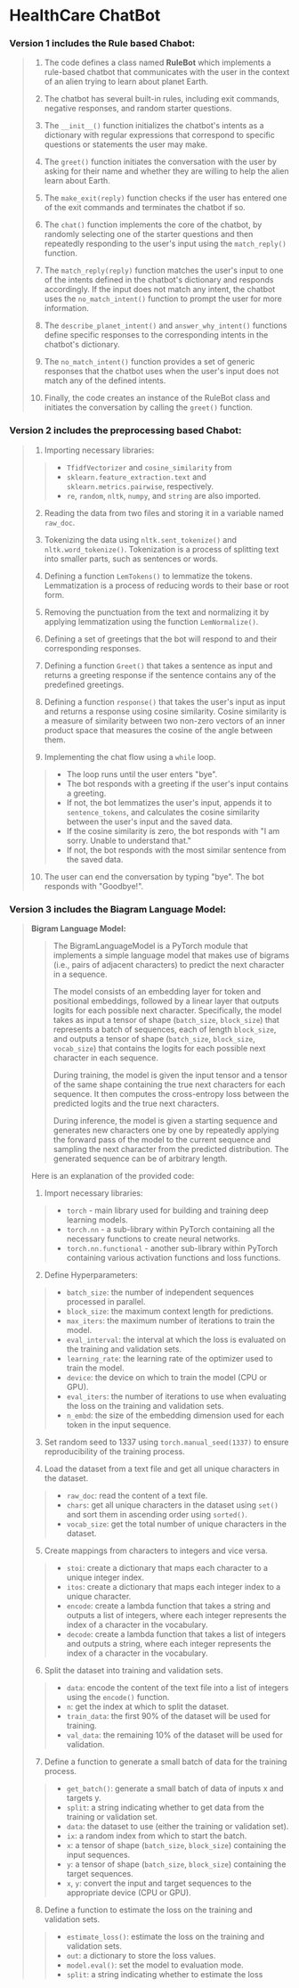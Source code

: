 # HealthCare ChatBot

### Version 1 includes the Rule based Chabot:

> 1. The code defines a class named **RuleBot** which implements a rule-based chatbot that communicates with the user in the context of an alien trying to learn about planet Earth.
>
> 2. The chatbot has several built-in rules, including exit commands, negative responses, and random starter questions.
> 
> 3. The `__init__()` function initializes the chatbot's intents as a dictionary with regular expressions that correspond to specific questions or statements the user may make.
> 
> 4. The `greet()` function initiates the conversation with the user by asking for their name and whether they are willing to help the alien learn about Earth.
> 
> 5. The `make_exit(reply)` function checks if the user has entered one of the exit commands and terminates the chatbot if so.
> 
> 6. The `chat()` function implements the core of the chatbot, by randomly selecting one of the starter questions and then repeatedly responding to the user's input using the `match_reply()` function.
> 
> 7. The `match_reply(reply)` function matches the user's input to one of the intents defined in the chatbot's dictionary and responds accordingly. If the input does not match any intent, the chatbot uses the `no_match_intent()` function to prompt the user for more information.
> 
> 8. The `describe_planet_intent()` and `answer_why_intent()` functions define specific responses to the corresponding intents in the chatbot's dictionary.
> 
> 9. The `no_match_intent()` function provides a set of generic responses that the chatbot uses when the user's input does not match any of the defined intents.
> 
> 10. Finally, the code creates an instance of the RuleBot class and initiates the conversation by calling the `greet()` function.



### Version 2 includes the preprocessing based Chabot:

>1. Importing necessary libraries:
>
>   >* `TfidfVectorizer` and `cosine_similarity` from
>   >* `sklearn.feature_extraction.text` and `sklearn.metrics.pairwise`, respectively.
>   >* `re`, `random`, `nltk`, `numpy`, and `string` are also imported.
>
>2. Reading the data from two files and storing it in a variable named `raw_doc`.
>
>3. Tokenizing the data using `nltk.sent_tokenize()` and `nltk.word_tokenize()`. 
>   Tokenization is a process of splitting text into smaller parts, such as sentences or words.
>
>4. Defining a function `LemTokens()` to lemmatize the tokens. Lemmatization is a process of reducing words to their base or root form.
>
>5. Removing the punctuation from the text and normalizing it by applying lemmatization using the function `LemNormalize()`.
>
>6. Defining a set of greetings that the bot will respond to and their corresponding responses.
>
>7. Defining a function `Greet()` that takes a sentence as input and returns a greeting response if the sentence contains any of the predefined greetings.
>
>8. Defining a function `response()` that takes the user's input as input and returns a response using cosine similarity. Cosine similarity is a measure of similarity between two non-zero vectors of an inner product space that measures the cosine of the angle between them.
>
>9. Implementing the chat flow using a `while` loop.
>
>   >* The loop runs until the user enters "bye".
>   >* The bot responds with a greeting if the user's input contains a greeting.
>   >* If not, the bot lemmatizes the user's input, appends it to `sentence_tokens`, and calculates the cosine similarity between the user's input and the saved data.
>   >* If the cosine similarity is zero, the bot responds with "I am sorry. Unable to understand that."
>   >* If not, the bot responds with the most similar sentence from the saved data.
>
>10. The user can end the conversation by typing "bye". The bot responds with "Goodbye!".

### Version 3 includes the Biagram Language Model:

> **Bigram Language Model:**
>>The BigramLanguageModel is a PyTorch module that implements a simple language model that makes use of bigrams (i.e., pairs of adjacent characters) to predict the next character in a sequence.
>>
>>The model consists of an embedding layer for token and positional embeddings, followed by a linear layer that outputs logits for each possible next character. Specifically, the model takes as input a tensor of shape (`batch_size`, `block_size`) that represents a batch of sequences, each of length `block_size`, and outputs a tensor of shape (`batch_size`, `block_size`, `vocab_size`) that contains the logits for each possible next character in each sequence.
>> 
>>During training, the model is given the input tensor and a tensor of the same shape containing the true next characters for each sequence. It then computes the cross-entropy loss between the predicted logits and the true next characters.
>> 
>>During inference, the model is given a starting sequence and generates new characters one by one by repeatedly applying the forward pass of the model to the current sequence and sampling the next character from the predicted distribution. The generated sequence can be of arbitrary length.
>
>Here is an explanation of the provided code:
>
>1. Import necessary libraries:
>
>   >* `torch` - main library used for building and training deep learning models.
>   >* `torch.nn` - a sub-library within PyTorch containing all the necessary functions to create neural networks.
>   >* `torch.nn.functional` - another sub-library within PyTorch containing various activation functions and loss functions.
>
>2. Define Hyperparameters:
>
>   >* `batch_size`: the number of independent sequences processed in parallel.
>   >* `block_size`: the maximum context length for predictions.
>   >* `max_iters`: the maximum number of iterations to train the model.
>   >* `eval_interval`: the interval at which the loss is evaluated on the training and validation sets.
>   >* `learning_rate`: the learning rate of the optimizer used to train the model.
>   >* `device`: the device on which to train the model (CPU or GPU).
>   >* `eval_iters`: the number of iterations to use when evaluating the loss on the training and validation sets.
>   >* `n_embd`: the size of the embedding dimension used for each token in the input sequence.
>
>3. Set random seed to 1337 using `torch.manual_seed(1337)` to ensure reproducibility of the training process.
>
>4. Load the dataset from a text file and get all unique characters in the dataset.
>
>   >* `raw_doc`: read the content of a text file.
>   >* `chars`: get all unique characters in the dataset using `set()` and sort them in ascending order using `sorted()`.
>   >* `vocab_size`: get the total number of unique characters in the dataset.
>
>5. Create mappings from characters to integers and vice versa.
>
>   >* `stoi`: create a dictionary that maps each character to a unique integer index.
>   >* `itos`: create a dictionary that maps each integer index to a unique character.
>   >* `encode`: create a lambda function that takes a string and outputs a list of integers, where each integer represents the index of a character in the vocabulary.
>   >* `decode`: create a lambda function that takes a list of integers and outputs a string, where each integer represents the index of a character in the vocabulary.
>
>6. Split the dataset into training and validation sets.
> 
>   >* `data`: encode the content of the text file into a list of integers using the `encode()` function.
>   >* `n`: get the index at which to split the dataset.
>   >* `train_data`: the first 90% of the dataset will be used for training.
>   >* `val_data`: the remaining 10% of the dataset will be used for validation.
>
>7. Define a function to generate a small batch of data for the training process.
>
>   >* `get_batch()`: generate a small batch of data of inputs x and targets y.
>   >* `split`: a string indicating whether to get data from the training or validation set.
>   >* `data`: the dataset to use (either the training or validation set).
>   >* `ix`: a random index from which to start the batch.
>   >* `x`: a tensor of shape (`batch_size`, `block_size`) containing the input sequences.
>   >* `y`: a tensor of shape (`batch_size`, `block_size`) containing the target sequences.
>   >* `x`, `y`: convert the input and target sequences to the appropriate device (CPU or GPU).
>
>8. Define a function to estimate the loss on the training and validation sets.
>
>   >* `estimate_loss()`: estimate the loss on the training and validation sets.
>   >* `out`: a dictionary to store the loss values.
>   >* `model.eval()`: set the model to evaluation mode.
>   >* `split`: a string indicating whether to estimate the loss